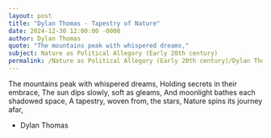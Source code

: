 ```yaml
---
layout: post
title: "Dylan Thomas - Tapestry of Nature"
date: 2024-12-30 12:00:00 -0000
author: Dylan Thomas
quote: "The mountains peak with whispered dreams,"
subject: Nature as Political Allegory (Early 20th century)
permalink: /Nature as Political Allegory (Early 20th century)/Dylan Thomas/Dylan Thomas - Tapestry of Nature
---
```


The mountains peak with whispered dreams,
Holding secrets in their embrace,
The sun dips slowly, soft as gleams,
And moonlight bathes each shadowed space,
A tapestry, woven from, the stars,
Nature spins its journey afar,

- Dylan Thomas
